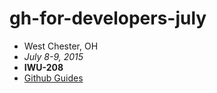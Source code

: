 # gh-for-developers-july

* West Chester, OH
* *July 8-9, 2015*
* **IWU-208**
* [Github Guides](https://guides.github.com/features/mastering-markdown/)
